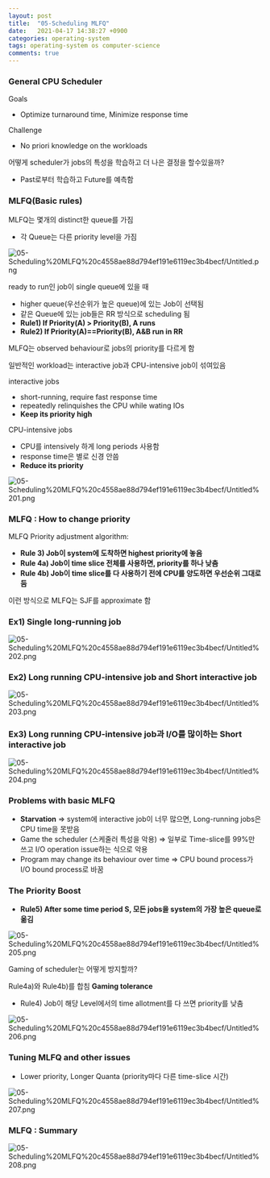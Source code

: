 ```yaml
---
layout: post
title:  "05-Scheduling MLFQ"
date:   2021-04-17 14:38:27 +0900
categories: operating-system
tags: operating-system os computer-science
comments: true  
---
```


### General CPU Scheduler

Goals 

- Optimize turnaround time, Minimize response time

Challenge

- No priori knowledge on the workloads

어떻게 scheduler가 jobs의 특성을 학습하고 더 나은 결정을 할수있을까?

- Past로부터 학습하고 Future를 예측함

### MLFQ(Basic rules)

MLFQ는 몇개의 distinct한 queue를 가짐

- 각 Queue는 다른 priority level을 가짐

![05-Scheduling%20MLFQ%20c4558ae88d794ef191e6119ec3b4becf/Untitled.png](05-Scheduling%20MLFQ%20c4558ae88d794ef191e6119ec3b4becf/Untitled.png)

ready to run인 job이 single queue에 있을 때

- higher queue(우선순위가 높은 queue)에 있는 Job이 선택됨
- 같은 Queue에 있는 job들은 RR 방식으로 scheduling 됨
- **Rule1) If Priority(A) > Priority(B), A runs**
- **Rule2) If Priority(A)==Priority(B), A&B run in RR**

MLFQ는 observed behaviour로 jobs의 priority를 다르게 함

일반적인 workload는 interactive job과 CPU-intensive job이 섞여있음

interactive jobs

- short-running, require fast response time
- repeatedly relinquishes the CPU while wating IOs
- **Keep its priority high**

CPU-intensive jobs

- CPU를 intensively 하게 long periods 사용함
- response time은 별로 신경 안씀
- **Reduce its priority**

![05-Scheduling%20MLFQ%20c4558ae88d794ef191e6119ec3b4becf/Untitled%201.png](05-Scheduling%20MLFQ%20c4558ae88d794ef191e6119ec3b4becf/Untitled%201.png)

### MLFQ : How to change priority

MLFQ Priority adjustment algorithm:

- **Rule 3) Job이 system에 도착하면 highest priority에 놓음**
- **Rule 4a) Job이 time slice 전체를 사용하면, priority를 하나 낮춤**
- **Rule 4b) Job이 time slice를 다 사용하기 전에 CPU를 양도하면 우선순위 그대로 둠**

이런 방식으로 MLFQ는 SJF를 approximate 함

### Ex1) Single long-running job

![05-Scheduling%20MLFQ%20c4558ae88d794ef191e6119ec3b4becf/Untitled%202.png](05-Scheduling%20MLFQ%20c4558ae88d794ef191e6119ec3b4becf/Untitled%202.png)

### Ex2) Long running CPU-intensive job and Short interactive job

![05-Scheduling%20MLFQ%20c4558ae88d794ef191e6119ec3b4becf/Untitled%203.png](05-Scheduling%20MLFQ%20c4558ae88d794ef191e6119ec3b4becf/Untitled%203.png)

### Ex3) Long running CPU-intensive job과 I/O를 많이하는 Short interactive job

![05-Scheduling%20MLFQ%20c4558ae88d794ef191e6119ec3b4becf/Untitled%204.png](05-Scheduling%20MLFQ%20c4558ae88d794ef191e6119ec3b4becf/Untitled%204.png)

### **Problems with basic MLFQ**

- **Starvation**
⇒ system에 interactive job이 너무 많으면, Long-running jobs은 CPU time을 못받음
- Game the scheduler (스케줄러 특성을 악용)
⇒ 일부로 Time-slice를 99%만 쓰고 I/O operation issue하는 식으로 악용
- Program may change its behaviour over time
⇒ CPU bound process가 I/O bound process로 바꿈

### **The Priority Boost**

- **Rule5) After some time period S, 모든 jobs을 system의 가장 높은 queue로 옮김**

![05-Scheduling%20MLFQ%20c4558ae88d794ef191e6119ec3b4becf/Untitled%205.png](05-Scheduling%20MLFQ%20c4558ae88d794ef191e6119ec3b4becf/Untitled%205.png)

Gaming of scheduler는 어떻게 방지할까?

Rule4a)와 Rule4b)를 합침 **Gaming tolerance**

- Rule4) Job이 해당 Level에서의 time allotment를 다 쓰면 priority를 낮춤

![05-Scheduling%20MLFQ%20c4558ae88d794ef191e6119ec3b4becf/Untitled%206.png](05-Scheduling%20MLFQ%20c4558ae88d794ef191e6119ec3b4becf/Untitled%206.png)

### Tuning MLFQ and other issues

- Lower priority, Longer Quanta (priority마다 다른 time-slice 시간)

![05-Scheduling%20MLFQ%20c4558ae88d794ef191e6119ec3b4becf/Untitled%207.png](05-Scheduling%20MLFQ%20c4558ae88d794ef191e6119ec3b4becf/Untitled%207.png)

### MLFQ : Summary

![05-Scheduling%20MLFQ%20c4558ae88d794ef191e6119ec3b4becf/Untitled%208.png](05-Scheduling%20MLFQ%20c4558ae88d794ef191e6119ec3b4becf/Untitled%208.png)